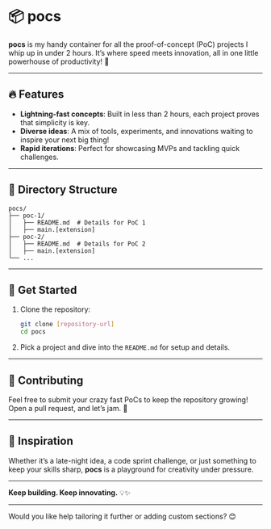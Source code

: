 # 📦 pocs

**pocs** is my handy container for all the proof-of-concept (PoC) projects I whip up in under 2 hours. It’s where speed meets innovation, all in one little powerhouse of productivity! 🚀

---

## 🔥 Features

- **Lightning-fast concepts**: Built in less than 2 hours, each project proves that simplicity is key.  
- **Diverse ideas**: A mix of tools, experiments, and innovations waiting to inspire your next big thing!  
- **Rapid iterations**: Perfect for showcasing MVPs and tackling quick challenges.

---

## 📂 Directory Structure

```plaintext
pocs/
├── poc-1/
│   ├── README.md  # Details for PoC 1
│   ├── main.[extension]
├── poc-2/
│   ├── README.md  # Details for PoC 2
│   ├── main.[extension]
└── ...
```

---

## 🚀 Get Started

1. Clone the repository:  
   ```bash
   git clone [repository-url]
   cd pocs
   ```

2. Pick a project and dive into the `README.md` for setup and details.  

---

## 🤝 Contributing

Feel free to submit your crazy fast PoCs to keep the repository growing! Open a pull request, and let’s jam. 🎸

---

## 💬 Inspiration

Whether it’s a late-night idea, a code sprint challenge, or just something to keep your skills sharp, **pocs** is a playground for creativity under pressure.  

---

**Keep building. Keep innovating.** 💡✨  

---

Would you like help tailoring it further or adding custom sections? 😊